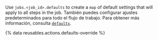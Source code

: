 Use `jobs.<job_id>.defaults` to create a `map` of default settings that will apply to all steps in the job. También puedes configurar ajustes predeterminados para todo el flujo de trabajo. Para obtener más información, consulta [`defaults`](/actions/using-workflows/workflow-syntax-for-github-actions#defaults).

{% data reusables.actions.defaults-override %}